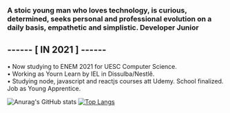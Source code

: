 ### A stoic young man who loves technology, is curious, determined, seeks personal and professional evolution on a daily basis, empathetic and simplistic. Developer Junior

<h2>------ [ IN 2021 ] ------</h2>
• Now studying to ENEM 2021 for UESC Computer Science.
<br>
• Working as Yourn Learn by IEL in Dissulba/Nestlê.
<br>
• Studying node, javascript and reactjs courses att Udemy.
School finalized.
Job as Young Apprentice.

![Anurag's GitHub stats](https://github-readme-stats.vercel.app/api?username=sroliver202023&show_icons=true&theme=radical)
[![Top Langs](https://github-readme-stats.vercel.app/api/top-langs/?username=sroliver202023&layout=compact)](https://github.com/sroliver202023/github-readme-stats)

